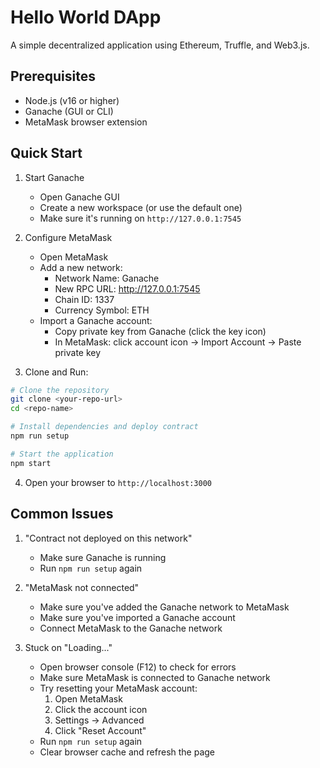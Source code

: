 # Hello World DApp

A simple decentralized application using Ethereum, Truffle, and Web3.js.

## Prerequisites

- Node.js (v16 or higher)
- Ganache (GUI or CLI)
- MetaMask browser extension

## Quick Start

1. Start Ganache
   - Open Ganache GUI
   - Create a new workspace (or use the default one)
   - Make sure it's running on `http://127.0.0.1:7545`

2. Configure MetaMask
   - Open MetaMask
   - Add a new network:
     - Network Name: Ganache
     - New RPC URL: http://127.0.0.1:7545
     - Chain ID: 1337
     - Currency Symbol: ETH
   - Import a Ganache account:
     - Copy private key from Ganache (click the key icon)
     - In MetaMask: click account icon -> Import Account -> Paste private key

3. Clone and Run:
```bash
# Clone the repository
git clone <your-repo-url>
cd <repo-name>

# Install dependencies and deploy contract
npm run setup

# Start the application
npm start
```

4. Open your browser to `http://localhost:3000`

## Common Issues

1. "Contract not deployed on this network"
   - Make sure Ganache is running
   - Run `npm run setup` again

2. "MetaMask not connected"
   - Make sure you've added the Ganache network to MetaMask
   - Make sure you've imported a Ganache account
   - Connect MetaMask to the Ganache network

3. Stuck on "Loading..."
   - Open browser console (F12) to check for errors
   - Make sure MetaMask is connected to Ganache network
   - Try resetting your MetaMask account:
     1. Open MetaMask
     2. Click the account icon
     3. Settings -> Advanced
     4. Click "Reset Account"
   - Run `npm run setup` again
   - Clear browser cache and refresh the page 